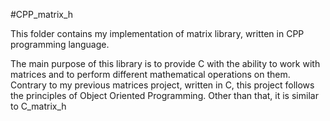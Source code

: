 #CPP_matrix_h

This folder contains my implementation of
matrix library, written in CPP programming language.

The main purpose of this library is to provide C with
the ability to work with matrices and to perform different
mathematical operations on them. Contrary to
my previous matrices project, written in C,
this project follows the principles of
Object Oriented Programming. Other than that,
it is similar to C_matrix_h
